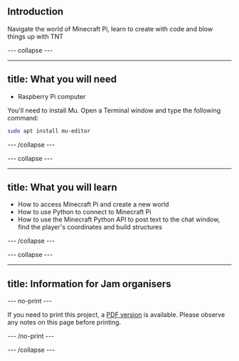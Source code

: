 ## Introduction

Navigate the world of Minecraft Pi, learn to create with code and blow things up with TNT

\--- collapse \---

* * *

## title: What you will need

- Raspberry Pi computer

You'll need to install Mu. Open a Terminal window and type the following command:

```bash
sudo apt install mu-editor
```

\--- /collapse \---

\--- collapse \---

* * *

## title: What you will learn

- How to access Minecraft Pi and create a new world
- How to use Python to connect to Minecraft Pi
- How to use the Minecraft Python API to post text to the chat window, find the player's coordinates and build structures

\--- /collapse \---

\--- collapse \---

* * *

## title: Information for Jam organisers

\--- no-print \---

If you need to print this project, a [PDF version](https://github.com/raspberrypilearning/jam-worksheets/raw/master/pdf/Minecraft-TNT.pdf) is available. Please observe any notes on this page before printing.

\--- /no-print \---

\--- /collapse \---